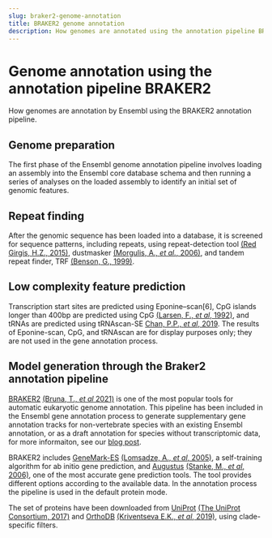 ```yaml
---
slug: braker2-genome-annotation
title: BRAKER2 genome annotation
description: How genomes are annotated using the annotation pipeline BRAKER2 by Ensembl.
---
```

# Genome annotation using the annotation pipeline BRAKER2
How genomes are annotation by Ensembl using the BRAKER2 annotation pipeline.

## Genome preparation
The first phase of the Ensembl genome annotation pipeline involves loading an assembly into the Ensembl core database schema and then running a series of analyses on the loaded assembly to identify an initial set of genomic features.

## Repeat finding
After the genomic sequence has been loaded into a database, it is screened for sequence patterns, including repeats, using repeat-detection tool [(Red Girgis, H.Z., 2015)](https://bmcbioinformatics.biomedcentral.com/articles/10.1186/s12859-015-0654-5), dustmasker [(Morgulis, A., _et al._, 2006)](https://www.liebertpub.com/doi/10.1089/cmb.2006.13.1028), and tandem repeat finder, TRF [(Benson, G., 1999)](https://academic.oup.com/nar/article/27/2/573/1061099?login=true).

## Low complexity feature prediction
Transcription start sites are predicted using Eponine–scan[6], CpG islands longer than 400bp are predicted using CpG [(Larsen, F., _et al_, 1992)](https://www.sciencedirect.com/science/article/pii/088875439290024M?via%3Dihub), and tRNAs are predicted using tRNAscan-SE [Chan, P.P., _et al_, 2019](https://link.springer.com/protocol/10.1007/978-1-4939-9173-0_1). The results of Eponine-scan, CpG, and tRNAscan are for display purposes only; they are not used in the gene annotation process.

## Model generation through the Braker2 annotation pipeline
[BRAKER2](https://github.com/Gaius-Augustus/BRAKER) [(Bruna, T., _et al_ 2021)](https://www.ncbi.nlm.nih.gov/pmc/articles/PMC7787252/) is one of the most popular tools for automatic eukaryotic genome annotation. This pipeline has been included in the Ensembl gene annotation process to generate supplementary gene annotation tracks for non-vertebrate species with an existing Ensembl annotation, or as a draft annotation for species without transcriptomic data, for more informaiton, see our [blog post](https://www.ensembl.info/2022/05/24/rapid-release-33-contains-species-annotated-via-braker2/).

BRAKER2 includes [GeneMark-ES](https://genemark.bme.gatech.edu/) [(Lomsadze, A., _et al_, 2005)](https://academic.oup.com/nar/article/33/20/6494/1082033?login=true), a self-training algorithm for ab initio gene prediction, and [Augustus](https://bioinf.uni-greifswald.de/augustus/) [(Stanke, M., _et al_, 2006)](https://www.ncbi.nlm.nih.gov/pmc/articles/PMC1538822/), one of the most accurate gene prediction tools. The tool provides different options according to the available data. In the annotation process the pipeline is used in the default protein mode.

The set of proteins have been downloaded from [UniProt](https://www.uniprot.org/) [(The UniProt Consortium, 2017)](https://academic.oup.com/nar/article/45/D1/D158/2605721?login=true) and [OrthoDB](https://www.orthodb.org/) [(Kriventseva E.K., _et al_, 2019)](https://academic.oup.com/nar/article/47/D1/D807/5160989?login=true), using clade-specific filters.